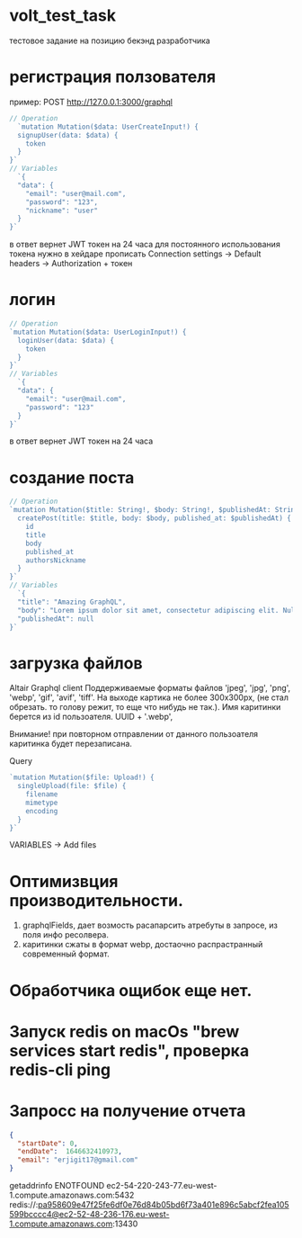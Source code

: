 # volt_test_task
тестовое задание на позицию бекэнд разработчика 

# регистрация ползователя 
пример: POST http://127.0.0.1:3000/graphql
```js
// Operation
  `mutation Mutation($data: UserCreateInput!) {
  signupUser(data: $data) {
    token
  }
}`
// Variables
  `{
  "data": {
    "email": "user@mail.com",
    "password": "123",
    "nickname": "user"
  }
}`
```
в ответ вернет JWT токен на 24 часа
для постоянного использования токена нужно в хейдаре прописать 
Connection settings -> Default headers -> Authorization + токен

# логин
```js
// Operation
`mutation Mutation($data: UserLoginInput!) {
  loginUser(data: $data) {
    token
  }
}`
// Variables
  `{
  "data": {
    "email": "user@mail.com",
    "password": "123"
  }
}`
```
в ответ вернет JWT токен на 24 часа

# создание поста
```js
// Operation
`mutation Mutation($title: String!, $body: String!, $publishedAt: String) {
  createPost(title: $title, body: $body, published_at: $publishedAt) {
    id
    title
    body
    published_at
    authorsNickname
  }
}`
// Variables
  `{
  "title": "Amazing GraphQL",
  "body": "Lorem ipsum dolor sit amet, consectetur adipiscing elit. Nullam egestas, massa vitae sollicitudin tincidunt, diam quam congue elit, ac tristique eros purus non tortor. Cras vel rutrum purus. Aliquam maximus pulvinar enim nec venenatis. Suspendisse condimentum dictum ante, cursus dapibus nibh gravida in. Sed dignissim massa ut justo convallis venenatis. Quisque molestie risus nec efficitur aliquet. Mauris malesuada tincidunt massa, vel viverra nisi imperdiet sed. Sed laoreet posuere leo, vitae iaculis arcu volutpat id. Vestibulum mollis imperdiet blandit. Donec metus elit, sodales vel consequat et, consectetur nec enim. Donec aliquet iaculis erat. Aliquam vestibulum massa tortor. Nunc sit amet mi vel lorem molestie venenatis quis ut neque.",
  "publishedAt": null
}`


```

# загрузка файлов
Altair Graphql client
Поддерживаемые форматы файлов 'jpeg', 'jpg', 'png', 'webp', 'gif', 'avif', 'tiff'.
На выходе картика не более 300x300px, (не стал обрезать. то голову режит, то еще что нибудь не так.).
Имя каритинки берется из id пользоателя. UUID + '.webp', 

Внимание! при повторном отправлении от данного пользоателя каритинка будет перезаписана.

Query
```js
`mutation Mutation($file: Upload!) {
  singleUpload(file: $file) {
    filename
    mimetype
    encoding
  }
}`
```
VARIABLES -> Add files

# Оптимизвция производительности. 
1. graphqlFields, дает возмость расапарсить атребуты в запросе, из поля инфо ресолвера.
2. каритинки сжаты в формат webp, достаочно распрастранный  современный формат. 


# Обработчика ощибок еще нет. 



# Запуск redis on macOs "brew services start redis", проверка redis-cli ping        


# Запросс на получение отчета
```json
{
  "startDate": 0,
  "endDate":  1646632410973,
  "email": "erjigit17@gmail.com"
}

```


getaddrinfo ENOTFOUND ec2-54-220-243-77.eu-west-1.compute.amazonaws.com:5432
redis://:pa958609e47f25fe6df0e76d84b05bd6f73a401e896c5abcf2fea105599bcccc4@ec2-52-48-236-176.eu-west-1.compute.amazonaws.com:13430